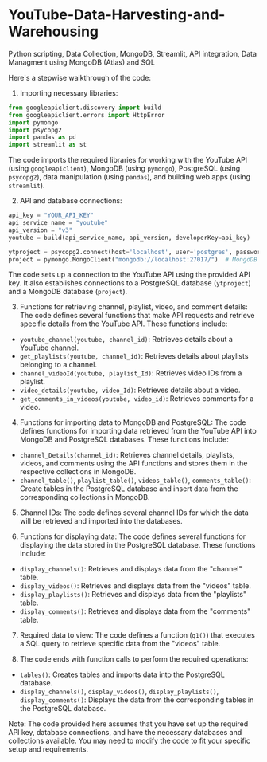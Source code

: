# YouTube-Data-Harvesting-and-Warehousing
Python scripting, Data Collection, MongoDB, Streamlit, API integration, Data Managment using MongoDB (Atlas) and SQL

Here's a stepwise walkthrough of the code:

1. Importing necessary libraries:
```python
from googleapiclient.discovery import build
from googleapiclient.errors import HttpError
import pymongo
import psycopg2
import pandas as pd
import streamlit as st
```
The code imports the required libraries for working with the YouTube API (using `googleapiclient`), MongoDB (using `pymongo`), PostgreSQL (using `psycopg2`), data manipulation (using `pandas`), and building web apps (using `streamlit`).

2. API and database connections:
```python
api_key = "YOUR_API_KEY"
api_service_name = "youtube"
api_version = "v3"
youtube = build(api_service_name, api_version, developerKey=api_key)

ytproject = psycopg2.connect(host='localhost', user='postgres', password='1234', database='youtube')  # PostgreSQL connection
project = pymongo.MongoClient("mongodb://localhost:27017/")  # MongoDB connection
```
The code sets up a connection to the YouTube API using the provided API key. It also establishes connections to a PostgreSQL database (`ytproject`) and a MongoDB database (`project`).

3. Functions for retrieving channel, playlist, video, and comment details:
The code defines several functions that make API requests and retrieve specific details from the YouTube API. These functions include:
- `youtube_channel(youtube, channel_id)`: Retrieves details about a YouTube channel.
- `get_playlists(youtube, channel_id)`: Retrieves details about playlists belonging to a channel.
- `channel_videoId(youtube, playlist_Id)`: Retrieves video IDs from a playlist.
- `video_details(youtube, video_Id)`: Retrieves details about a video.
- `get_comments_in_videos(youtube, video_id)`: Retrieves comments for a video.

4. Functions for importing data to MongoDB and PostgreSQL:
The code defines functions for importing data retrieved from the YouTube API into MongoDB and PostgreSQL databases. These functions include:
- `channel_Details(channel_id)`: Retrieves channel details, playlists, videos, and comments using the API functions and stores them in the respective collections in MongoDB.
- `channel_table()`, `playlist_table()`, `videos_table()`, `comments_table()`: Create tables in the PostgreSQL database and insert data from the corresponding collections in MongoDB.

5. Channel IDs:
The code defines several channel IDs for which the data will be retrieved and imported into the databases.

6. Functions for displaying data:
The code defines several functions for displaying the data stored in the PostgreSQL database. These functions include:
- `display_channels()`: Retrieves and displays data from the "channel" table.
- `display_videos()`: Retrieves and displays data from the "videos" table.
- `display_playlists()`: Retrieves and displays data from the "playlists" table.
- `display_comments()`: Retrieves and displays data from the "comments" table.

7. Required data to view:
The code defines a function (`q1()`) that executes a SQL query to retrieve specific data from the "videos" table.

8. The code ends with function calls to perform the required operations:
- `tables()`: Creates tables and imports data into the PostgreSQL database.
- `display_channels()`, `display_videos()`, `display_playlists()`, `display_comments()`: Displays the data from the corresponding tables in the PostgreSQL database.

Note: The code provided here assumes that you have set up the required API key, database connections, and have the necessary databases and collections available. You may need to modify the code to fit your specific setup and requirements.
